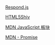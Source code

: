 [Respond.js](respond)

[HTML5Shiv](html5shiv)

[MDN JavaScript 板块](https://developer.mozilla.org/zh-CN/docs/Web/JavaScript)

[MDN - Promise](https://developer.mozilla.org/zh-CN/docs/Web/JavaScript/Reference/Global_Objects/Promise)